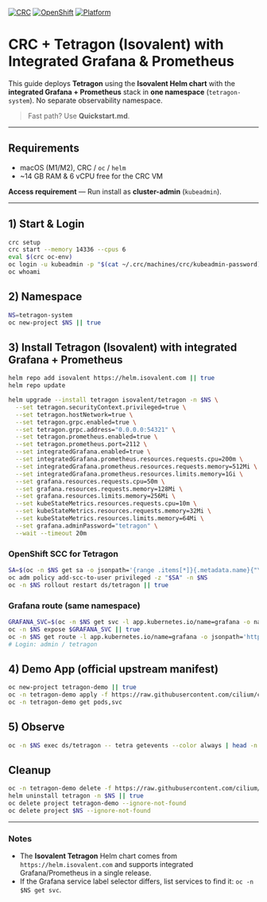 [![CRC](https://img.shields.io/badge/CRC-v4.19.x-blue)]()
[![OpenShift](https://img.shields.io/badge/OpenShift-v4.19.x-red)]()
[![Platform](https://img.shields.io/badge/Platform-macOS%20Apple%20Silicon-lightgrey)]()

# CRC + Tetragon (Isovalent) with Integrated Grafana & Prometheus

This guide deploys **Tetragon** using the **Isovalent Helm chart** with the **integrated Grafana + Prometheus** stack in **one namespace** (`tetragon-system`). No separate observability namespace.

> Fast path? Use **Quickstart.md**.

---

## Requirements
- macOS (M1/M2), CRC / `oc` / `helm`
- ~14 GB RAM & 6 vCPU free for the CRC VM

**Access requirement** — Run install as **cluster-admin** (`kubeadmin`).

---

## 1) Start & Login
```bash
crc setup
crc start --memory 14336 --cpus 6
eval $(crc oc-env)
oc login -u kubeadmin -p "$(cat ~/.crc/machines/crc/kubeadmin-password)" https://api.crc.testing:6443
oc whoami
```

## 2) Namespace
```bash
NS=tetragon-system
oc new-project $NS || true
```

## 3) Install Tetragon (Isovalent) with **integrated Grafana + Prometheus**
```bash
helm repo add isovalent https://helm.isovalent.com || true
helm repo update

helm upgrade --install tetragon isovalent/tetragon -n $NS \
  --set tetragon.securityContext.privileged=true \
  --set tetragon.hostNetwork=true \
  --set tetragon.grpc.enabled=true \
  --set tetragon.grpc.address="0.0.0.0:54321" \
  --set tetragon.prometheus.enabled=true \
  --set tetragon.prometheus.port=2112 \
  --set integratedGrafana.enabled=true \
  --set integratedGrafana.prometheus.resources.requests.cpu=200m \
  --set integratedGrafana.prometheus.resources.requests.memory=512Mi \
  --set integratedGrafana.prometheus.resources.limits.memory=1Gi \
  --set grafana.resources.requests.cpu=50m \
  --set grafana.resources.requests.memory=128Mi \
  --set grafana.resources.limits.memory=256Mi \
  --set kubeStateMetrics.resources.requests.cpu=10m \
  --set kubeStateMetrics.resources.requests.memory=32Mi \
  --set kubeStateMetrics.resources.limits.memory=64Mi \
  --set grafana.adminPassword="tetragon" \
  --wait --timeout 20m
```

### OpenShift SCC for Tetragon
```bash
SA=$(oc -n $NS get sa -o jsonpath='{range .items[*]}{.metadata.name}{"\n"}{end}' | grep tetragon | head -n1)
oc adm policy add-scc-to-user privileged -z "$SA" -n $NS
oc -n $NS rollout restart ds/tetragon || true
```

### Grafana route (same namespace)
```bash
GRAFANA_SVC=$(oc -n $NS get svc -l app.kubernetes.io/name=grafana -o name | head -n1)
oc -n $NS expose $GRAFANA_SVC || true
oc -n $NS get route -l app.kubernetes.io/name=grafana -o jsonpath='http://{.items[0].spec.host}\n'
# Login: admin / tetragon
```

## 4) Demo App (official upstream manifest)
```bash
oc new-project tetragon-demo || true
oc -n tetragon-demo apply -f https://raw.githubusercontent.com/cilium/cilium/1.18.0/examples/minikube/http-sw-app.yaml
oc -n tetragon-demo get pods,svc
```

## 5) Observe
```bash
oc -n $NS exec ds/tetragon -- tetra getevents --color always | head -n 50
```

## Cleanup
```bash
oc -n tetragon-demo delete -f https://raw.githubusercontent.com/cilium/cilium/1.18.0/examples/minikube/http-sw-app.yaml --ignore-not-found
helm uninstall tetragon -n $NS || true
oc delete project tetragon-demo --ignore-not-found
oc delete project $NS --ignore-not-found
```

---

### Notes
- The **Isovalent Tetragon** Helm chart comes from `https://helm.isovalent.com` and supports integrated Grafana/Prometheus in a single release.
- If the Grafana service label selector differs, list services to find it: `oc -n $NS get svc`.
